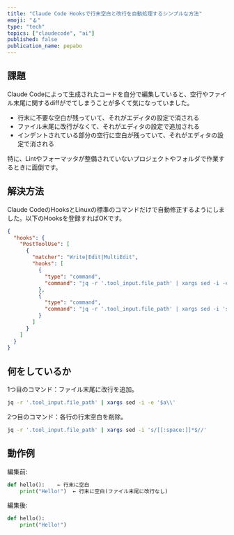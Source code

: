 ```yaml
---
title: "Claude Code Hooksで行末空白と改行を自動処理するシンプルな方法"
emoji: "🪝"
type: "tech"
topics: ["claudecode", "ai"]
published: false
publication_name: pepabo
---
```


## 課題

Claude Codeによって生成されたコードを自分で編集していると、空行やファイル末尾に関するdiffがでてしまうことが多くて気になっていました。

- 行末に不要な空白が残っていて、それがエディタの設定で消される
- ファイル末尾に改行がなくて、それがエディタの設定で追加される
- インデントされている部分の空行に空白が残っていて、それがエディタの設定で消される

特に、Lintやフォーマッタが整備されていないプロジェクトやフォルダで作業するときに面倒です。

## 解決方法

Claude CodeのHooksとLinuxの標準のコマンドだけで自動修正するようにしました。以下のHooksを登録すればOKです。

```json
{
  "hooks": {
    "PostToolUse": [
      {
        "matcher": "Write|Edit|MultiEdit",
        "hooks": [
          {
            "type": "command",
            "command": "jq -r '.tool_input.file_path' | xargs sed -i -e '$a\\'"
          },
          {
            "type": "command",
            "command": "jq -r '.tool_input.file_path' | xargs sed -i 's/[[:space:]]*$//'"
          }
        ]
      }
    ]
  }
}
```

## 何をしているか

1つ目のコマンド：ファイル末尾に改行を追加。

```bash
jq -r '.tool_input.file_path' | xargs sed -i -e '$a\\'
```

2つ目のコマンド：各行の行末空白を削除。

```bash
jq -r '.tool_input.file_path' | xargs sed -i 's/[[:space:]]*$//'
```

## 動作例

編集前:
```python
def hello():    ← 行末に空白
    print("Hello!")  ← 行末に空白(ファイル末尾に改行なし)
```

編集後:
```python
def hello():
    print("Hello!")
```
